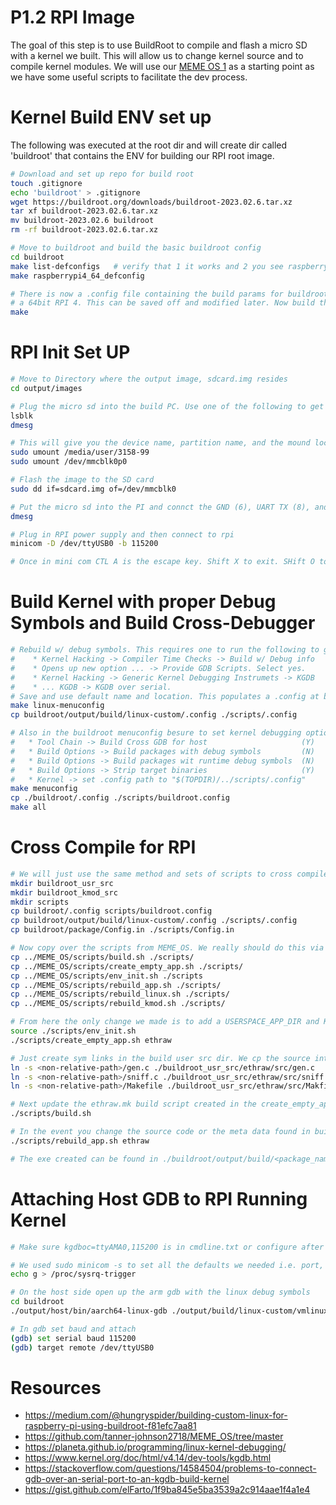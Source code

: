 # P1.2 RPI Image

The goal of this step is to use BuildRoot to compile and flash a micro SD with a kernel we built. This will allow us to change kernel source and to compile kernel modules. We will use our [MEME OS 1](https://github.com/tanner-johnson2718/MEME_OS) as a starting point as we have some useful scripts to facilitate the dev process.

# Kernel Build ENV set up

The following was executed at the root dir and will create dir called 'buildroot' that contains the ENV for building our RPI root image.

```bash
# Download and set up repo for build root
touch .gitignore
echo 'buildroot' > .gitignore
wget https://buildroot.org/downloads/buildroot-2023.02.6.tar.xz
tar xf buildroot-2023.02.6.tar.xz
mv buildroot-2023.02.6 buildroot
rm -rf buildroot-2023.02.6.tar.xz

# Move to buildroot and build the basic buildroot config
cd buildroot
make list-defconfigs   # verify that 1 it works and 2 you see raspberrypi4_64_defconfig
make raspberrypi4_64_defconfig

# There is now a .config file containing the build params for buildroot targeting
# a 64bit RPI 4. This can be saved off and modified later. Now build the image
make
```

# RPI Init Set UP

```bash
# Move to Directory where the output image, sdcard.img resides
cd output/images

# Plug the micro sd into the build PC. Use one of the following to get the device name
lsblk
dmesg

# This will give you the device name, partition name, and the mound location. Umount the partition and the mount location
sudo umount /media/user/3158-99
sudo umount /dev/mmcblk0p0

# Flash the image to the SD card
sudo dd if=sdcard.img of=/dev/mmcblk0

# Put the micro sd into the PI and connct the GND (6), UART TX (8), and UART RX (10) pins on the rpi to the UART to USB adapter. Plug USB adapter into build PC. Run the following to see the dev name
dmesg

# Plug in RPI power supply and then connect to rpi
minicom -D /dev/ttyUSB0 -b 115200

# Once in mini com CTL A is the escape key. Shift X to exit. SHift O to access options. In options->Serial Port you may have to turn off hardware flow control.
```

# Build Kernel with proper Debug Symbols and Build Cross-Debugger

```bash
# Rebuild w/ debug symbols. This requires one to run the following to get to the linux build menu. In this build menu we select the various options
#    * Kernel Hacking -> Compiler Time Checks -> Build w/ Debug info 
#    * Opens up new option ... -> Provide GDB Scripts. Select yes. 
#    * Kernel Hacking -> Generic Kernel Debugging Instrumets -> KGDB
#    * ... KGDB -> KGDB over serial.
# Save and use default name and location. This populates a .config at buildroot/output/build/linux-custom/.config. 
make linux-menuconfig
cp buildroot/output/build/linux-custom/.config ./scripts/.config

# Also in the buildroot menuconfig besure to set kernel debugging options found in in build options. Also be make sure a crosss debuger is built in toolchain options. All of these options are saved below when we copy off the buildroot .config into the scripts dir.
#   * Tool Chain -> Build Cross GDB for host                     (Y) 
#   * Build Options -> Build packages with debug symbols         (N)
#   * Build Options -> Build packages wit runtime debug symbols  (N)
#   * Build Options -> Strip target binaries                     (Y)
#   * Kernel -> set .config path to "$(TOPDIR)/../scripts/.config"
make menuconfig
cp ./buildroot/.config ./scripts/buildroot.config
make all 
```

# Cross Compile for RPI

```bash
# We will just use the same method and sets of scripts to cross compile a use space app as we did in MEME OS. Before we copy over our MEME_OS scripts, we need to do some set up:
mkdir buildroot_usr_src
mkdir buildroot_kmod_src
mkdir scripts
cp buildroot/.config scripts/buildroot.config
cp buildroot/output/build/linux-custom/.config ./scripts/.config
cp buildroot/package/Config.in ./scripts/Config.in

# Now copy over the scripts from MEME_OS. We really should do this via a git sub module, but we are lazy so assume MEME_OS is in the dir level as this repo and execute
cp ../MEME_OS/scripts/build.sh ./scripts/
cp ../MEME_OS/scripts/create_empty_app.sh ./scripts/
cp ../MEME_OS/scripts/env_init.sh ./scripts
cp ../MEME_OS/scripts/rebuild_app.sh ./scripts/
cp ../MEME_OS/scripts/rebuild_linux.sh ./scripts/
cp ../MEME_OS/scripts/rebuild_kmod.sh ./scripts/

# From here the only change we made is to add a USERSPACE_APP_DIR and KMOD_APP_DIR to env init and update all references to the user space app and kmod dirs to use this variable instead of a hard coded reference. Finally we used git rev 6d86e84 of MEME_OS for these scripts. Now we can set up our first user space app to be cross compild.
source ./scripts/env_init.sh
./scripts/create_empty_app.sh ethraw

# Just create sym links in the build user src dir. We cp the source into the buildroot dir so a symlink that points to the code in the Part 1.1 will suffice and mitigates severla copies floating around.
ln -s <non-relative-path>/gen.c ./buildroot_usr_src/ethraw/src/gen.c
ln -s <non-relative-path>/sniff.c ./buildroot_usr_src/ethraw/src/sniff.c
ln -s <non-relative-path>/Makefile ./buildroot_usr_src/ethraw/src/Makfile

# Next update the ethraw.mk build script created in the create_empty_app script. Update to match that names, paths, etc of building this program. From there we can build everything
./scripts/build.sh

# In the event you change the source code or the meta data found in buildroot_usr_src one can run the following to rebuild the app and the sd image containing the app
./scripts/rebuild_app.sh ethraw

# The exe created can be found in ./buildroot/output/build/<package_name>. But the rootfs shoud now have this exe saved in it, thus copying over the new image requires just reflashing the sd card or one can copy it using a flash drive or somthing. 
```

# Attaching Host GDB to RPI Running Kernel

```bash
# Make sure kgdboc=ttyAMA0,115200 is in cmdline.txt or configure after boot on PI echo ttyS0 > /sys/module/kgdboc/parameters/kgdboc. cmdline.txt is found in the rpi-firmware package and after build is found in the first partition on the bootable media.

# We used sudo minicom -s to set all the defaults we needed i.e. port, baud, hw flow control, etc. so we could just open minicom without setting this every time. use minicom to connect to the board and run
echo g > /proc/sysrq-trigger

# On the host side open up the arm gdb with the linux debug symbols
cd buildroot
./output/host/bin/aarch64-linux-gdb ./output/build/linux-custom/vmlinux

# In gdb set baud and attach
(gdb) set serial baud 115200
(gdb) target remote /dev/ttyUSB0
```


# Resources

* https://medium.com/@hungryspider/building-custom-linux-for-raspberry-pi-using-buildroot-f81efc7aa81
* https://github.com/tanner-johnson2718/MEME_OS/tree/master
* https://planeta.github.io/programming/linux-kernel-debugging/
* https://www.kernel.org/doc/html/v4.14/dev-tools/kgdb.html
* https://stackoverflow.com/questions/14584504/problems-to-connect-gdb-over-an-serial-port-to-an-kgdb-build-kernel
* https://gist.github.com/elFarto/1f9ba845e5ba3539a2c914aae1f4a1e4